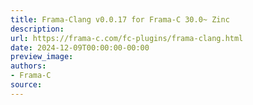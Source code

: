 ```yaml
---
title: Frama-Clang v0.0.17 for Frama-C 30.0~ Zinc
description:
url: https://frama-c.com/fc-plugins/frama-clang.html
date: 2024-12-09T00:00:00-00:00
preview_image:
authors:
- Frama-C
source:
---
```



